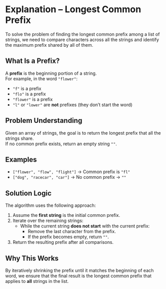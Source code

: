 # Explanation – Longest Common Prefix

To solve the problem of finding the longest common prefix among a list of strings, we need to compare characters across all the strings and identify the maximum prefix shared by all of them.

## What Is a Prefix?

A **prefix** is the beginning portion of a string.  
For example, in the word `"flower"`:

- `"f"` is a prefix
- `"flo"` is a prefix
- `"flower"` is a prefix
- `"l"` or `"lower"` are **not** prefixes (they don’t start the word)

## Problem Understanding

Given an array of strings, the goal is to return the longest prefix that all the strings share.  
If no common prefix exists, return an empty string `""`.

## Examples

- `["flower", "flow", "flight"]` → Common prefix is `"fl"`
- `["dog", "racecar", "car"]` → No common prefix → `""`

## Solution Logic

The algorithm uses the following approach:

1. Assume the **first string** is the initial common prefix.
2. Iterate over the remaining strings:
   - While the current string **does not start** with the current prefix:
     - Remove the last character from the prefix.
     - If the prefix becomes empty, return `""`.
3. Return the resulting prefix after all comparisons.

## Why This Works

By iteratively shrinking the prefix until it matches the beginning of each word, we ensure that the final result is the longest common prefix that applies to **all** strings in the list.
